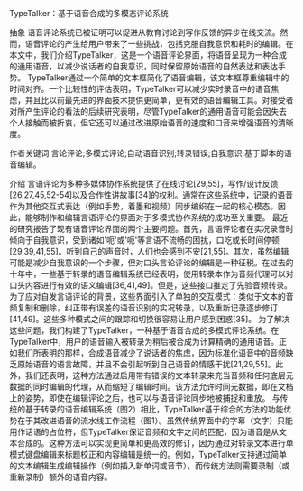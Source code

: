 TypeTalker：基于语音合成的多模态评论系统

抽象
语音评论系统已被证明可以促进从教育讨论到写作反馈的异步在线交流。然而，语音评论的产生给用户带来了一些挑战，包括克服自我意识和耗时的编辑。在本文中，我们介绍TypeTalker，这是一个语音评论界面，将语音呈现为一种合成的通用语音，以减少说话者的自我意识，同时保留原始语音的自然表达和表达手势。 TypeTalker通过一个简单的文本框简化了语音编辑，该文本框尊重编辑中的时间对齐。一个比较性的评估表明，TypeTalker可以减少实时录音中的语音焦虑，并且比以前最先进的界面技术提供更简单，更有效的语音编辑工具。对接受者对所产生评论的看法的后续研究表明，尽管TypeTalker的通用语音可能会因失去个人接触而被折衷，但它还可以通过改进原始语音的速度和口音来增强语音的清晰度。

作者关键词
言论评论;多模式评论;自动语音识别;转录错误;自我意识;基于脚本的语音编辑。

介绍
言语评论为多种多媒体协作系统提供了在线讨论[29,55]，写作/设计反馈[26,27,45,52-54]以及合作性讲故事[34]的权利。通常在这些系统中，记录的语音作为其他交互式表达（例如手势，着墨和视频）同步编织在一起的核心模态。因此，能够制作和编辑言语评论的界面对于多模式协作系统的成功至关重要。
最近的研究报告了现有语音评论界面的两个主要问题。首先，言语评论者在实况录音时倾向于自我意识，受到诸如'呃'或'呃'等言语不流畅的困扰，口吃或长时间停顿[29,39,41,55]。听到自己的声音时，人们也会感到不安[21,55]。其次，虽然编辑可能是减少自我意识的一个步骤，但对口头言论评论的编辑是一种征税。在过去的十年中，一些基于转录的语音编辑系统已经表明，使用转录本作为音频代理可以对口头内容进行有效的语义编辑[36,41,49]。但是，这些接口推定了先验音频转录。为了应对自发言语评论的背景，这些界面引入了单独的交互模式：类似于文本的音频复制和删除，纠正带有误差的语音识别的实况转录，以及重新记录逐步修订[41,49]。这些多种模式之间的跟踪和切换很容易让用户感到困惑[35]。
为了解决这些问题，我们构建了TypeTalker，一种基于语音合成的多模式评论系统。在TypeTalker中，用户的语音输入被转录为稍后被合成为计算精确的通用语音。正如我们所表明的那样，合成语音减少了说话者的焦虑，因为标准化语音中的音频缺乏原始语音的语言故障，并且不会引起听到自己语音的情感干扰[21,29,55]。此外，我们还表明，这种方法通过启用带有错误的文本转录来充当音频和任何底层元数据的同时编辑的代理，从而缩短了编辑时间。该方法允许时间元数据，即在文档上的姿势，即使在编辑评论之后，也可以与语音评论同步地被捕捉和重放。
与传统的基于转录的语音编辑系统（图2）相比，TypeTalker基于综合的方法的功能优势在于其改进语音的流水线工作流程（图1）。虽然传统界面中的字幕（文字）只能用作话语的占位符，但TypeTalker保证音频和文字之间的匹配，因为语音是从文本合成的。这种方法可以实现更简单和更高效的修订，因为通过对转录文本进行单模式键盘编辑来标题校正和内容编辑是统一的。例如，TypeTalker支持通过简单的文本编辑生成编辑操作（例如插入新单词或音节），而传统方法则需要录制（或重新录制）额外的语音内容。